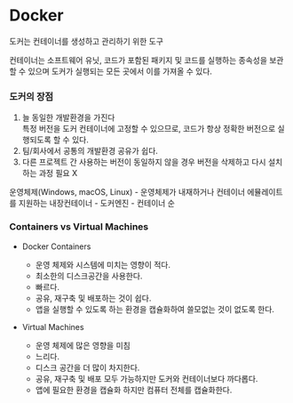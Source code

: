 # Docker

도커는 컨테이너를 생성하고 관리하기 위한 도구

컨테이너는 소프트웨어 유닛, 코드가 포함된 패키지 및 코드를 실행하는 종속성을 보관할 수 있으며 도커가 실행되는 모든 곳에서 이를 가져올 수 있다.

### 도커의 장점
1. 늘 동일한 개발환경을 가진다  
특정 버전을 도커 컨테이너에 고정할 수 있으므로, 코드가 항상 정확한 버전으로 실행되도록 할 수 있다.
2. 팀/회사에서 공통의 개발환경 공유가 쉽다.
3. 다른 프로젝트 간 사용하는 버전이 동일하지 않을 경우 버전을 삭제하고 다시 설치하는 과정 필요 X

운영체제(Windows, macOS, Linux) - 운영체제가 내재하거나 컨테이너 에뮬레이트를 지원하는 내장컨테이너 - 도커엔진 - 컨테이너 순 


### Containers vs Virtual Machines
- Docker Containers
  - 운영 체제와 시스템에 미치는 영향이 적다.
  - 최소한의 디스크공간을 사용한다.
  - 빠르다.
  - 공유, 재구축 및 배포하는 것이 쉽다.
  - 앱을 실행할 수 있도록 하는 환경을 캡슐화하여 쓸모없는 것이 없도록 한다.

- Virtual Machines
  - 운영 체제에 많은 영향을 미침
  - 느리다.
  - 디스크 공간을 더 많이 차지한다.
  - 공유, 재구축 및 배포 모두 가능하지만 도커와 컨테이너보다 까다롭다.
  - 앱에 필요한 환경을 캡슐화 하지만 컴퓨터 전체를 캡슐화한다.